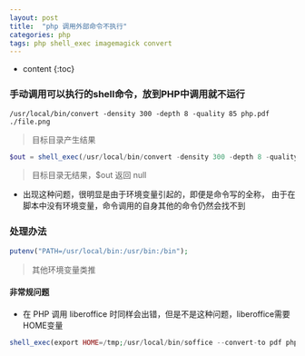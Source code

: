 ```yaml
---
layout: post
title:  "php 调用外部命令不执行"
categories: php
tags: php shell_exec imagemagick convert
---
```


* content
{:toc}
### 手动调用可以执行的shell命令，放到PHP中调用就不运行 
 
``` shell
/usr/local/bin/convert -density 300 -depth 8 -quality 85 php.pdf ./file.png
```
> 目标目录产生结果





```php
$out = shell_exec(/usr/local/bin/convert -density 300 -depth 8 -quality 85 php.pdf ./file.png);
```
> 目标目录无结果，$out 返回 null

* 出现这种问题，很明显是由于环境变量引起的，即便是命令写的全称，
由于在脚本中没有环境变量，命令调用的自身其他的命令仍然会找不到


### 处理办法

```php
putenv("PATH=/usr/local/bin:/usr/bin:/bin");
```

> 其他环境变量类推


#### 非常规问题
* 在 PHP 调用 liberoffice 时同样会出错，但是不是这种问题，liberoffice需要HOME变量

```php
shell_exec(export HOME=/tmp;/usr/local/bin/soffice --convert-to pdf php.docx --outdir /tmp)
```







